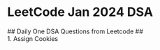 <h1> LeetCode Jan 2024 DSA </h1>
## Daily One DSA Questions from Leetcode ##
<br> 1. Assign Cookies
